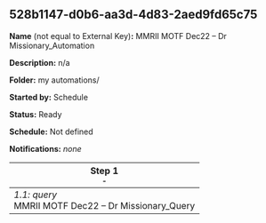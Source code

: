 ## 528b1147-d0b6-aa3d-4d83-2aed9fd65c75

**Name** (not equal to External Key)**:** MMRII MOTF Dec22 – Dr Missionary_Automation

**Description:** n/a

**Folder:** my automations/

**Started by:** Schedule

**Status:** Ready

**Schedule:** Not defined

**Notifications:** _none_


| Step 1<br>_<small>-</small>_ |
| --- |
| _1.1: query_<br>MMRII MOTF Dec22 – Dr Missionary_Query |
